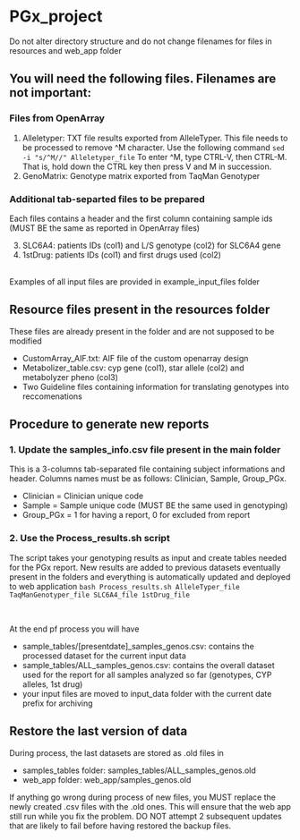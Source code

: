 # PGx_project

Do not alter directory structure and do not change filenames for files in resources and web_app folder

## You will need the following files. Filenames are not important:
### Files from OpenArray
1. Alleletyper: TXT file results exported from AlleleTyper.
This file needs to be processed to remove ^M character. Use the following command
`sed -i "s/^M//" Alleletyper_file`
To enter ^M, type CTRL-V, then CTRL-M. That is, hold down the CTRL key then press V and M in succession.
2. GenoMatrix: Genotype matrix exported from TaqMan Genotyper

### Additional tab-separted files to be prepared
Each files contains a header and the first column containing sample ids (MUST BE the same as reported in OpenArray files)

3. SLC6A4: patients IDs (col1) and L/S genotype (col2) for SLC6A4 gene
4. 1stDrug: patients IDs (col1) and first drugs used (col2)

<br>
Examples of all input files are provided in example_input_files folder

## Resource files present in the resources folder
These files are already present in the folder and are not supposed to be modified
* CustomArray_AIF.txt: AIF file of the custom openarray design
* Metabolizer_table.csv: cyp gene (col1), star allele (col2) and metabolyzer pheno (col3)
* Two Guideline files containing information for translating genotypes into reccomenations

## Procedure to generate new reports
### 1. Update the samples_info.csv file present in the main folder
This is a 3-columns tab-separated file containing subject informations and header. Columns names must be as follows: Clinician, Sample, Group_PGx.
* Clinician = Clinician unique code
* Sample = Sample unique code (MUST BE the same used in genotyping)
* Group_PGx = 1 for having a report, 0 for excluded from report

### 2. Use the Process_results.sh script
The script takes your genotyping results as input and create tables needed for the PGx report. New results are added to previous datasets eventually present in the folders and everything is automatically updated and deployed to web application
`bash Process_results.sh AlleleTyper_file TaqManGenotyper_file SLC6A4_file 1stDrug_file`

<br>

At the end pf process you will have
* sample_tables/[presentdate]_samples_genos.csv: contains the processed dataset for the current input data
* sample_tables/ALL_samples_genos.csv: contains the overall dataset used for the report for all samples analyzed so far (genotypes, CYP alleles, 1st drug)
* your input files are moved to input_data folder with the current date prefix for archiving

## Restore the last version of data
During process, the last datasets are stored as .old files in 
* samples_tables folder: samples_tables/ALL_samples_genos.old
* web_app folder: web_app/samples_genos.old

If anything go wrong during process of new files, you MUST replace the newly created .csv files with the .old ones. This will ensure that the web app still run while you fix the problem. DO NOT attempt 2 subsequent updates that are likely to fail before having restored the backup files.
